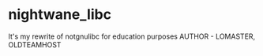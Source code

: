 # nightwane_libc
It's my rewrite of notgnulibc for education purposes
AUTHOR - LOMASTER, OLDTEAMHOST 
